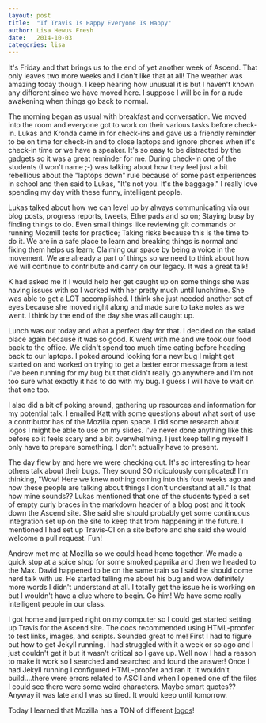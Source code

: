 ```yaml
---
layout: post
title:  "If Travis Is Happy Everyone Is Happy"
author: Lisa Hewus Fresh
date:   2014-10-03
categories: lisa
---
```



It's Friday and that brings us to the end of yet another week of Ascend. That only leaves two more weeks and I don't like that at all! The weather was amazing today though. I keep hearing how unusual it is but I haven't known any different since we have moved here. I suppose I will be in for a rude awakening when things go back to normal.

The morning began as usual with breakfast and conversation. We moved into the room and everyone got to work on their various tasks before check-in. Lukas and Kronda came in for check-ins and gave us a friendly reminder to be on time for check-in and to close laptops and ignore phones when it's check-in time or we have a speaker. It's so easy to be distracted by the gadgets so it was a great reminder for me. During check-in one of the students (I won't name ;-) was talking about how they feel just a bit rebellious about the "laptops down" rule because of some past experiences in school and then said to Lukas, "It's not you. It's the baggage." I really love spending my day with these funny, intelligent people.

Lukas talked about how we can level up by always communicating via our blog posts, progress reports, tweets, Etherpads and so on; Staying busy by finding things to do. Even small things like reviewing git commands or running Mozmill tests for practice; Taking risks because this is the time to do it. We are in a safe place to learn and breaking things is normal and fixing them helps us learn; Claiming our space by being a voice in the movement. We are already a part of things so we need to think about how we will continue to contribute and carry on our legacy. It was a great talk!

K had asked me if I would help her get caught up on some things she was having issues with so I worked with her pretty much until lunchtime. She was able to get a LOT accomplished. I think she just needed another set of eyes because she moved right along and made sure to take notes as we went. I think by the end of the day she was all caught up.

Lunch was out today and what a perfect day for that. I decided on the salad place again because it was so good. K went with me and we took our food back to the office. We didn't spend too much time eating before heading back to our laptops. I poked around looking for a new bug I might get started on and worked on trying to get a better error message from a test I've been running for my bug but that didn't really go anywhere and I'm not too sure what exactly it has to do with my bug. I guess I will have to wait on that one too.

I also did a bit of poking around, gathering up resources and information for my potential talk. I emailed Katt with some questions about what sort of use a contributor has of the Mozilla open space. I did some research about logos I might be able to use on my slides. I've never done anything like this before so it feels scary and a bit overwhelming. I just keep telling myself I only have to prepare something. I don't actually have to present.

The day flew by and here we were checking out. It's so interesting to hear others talk about their bugs. They sound SO ridiculously complicated! I'm thinking, "Wow! Here we knew nothing coming into this four weeks ago and now these people are talking about things I don't understand at all." Is that how mine sounds?? Lukas mentioned that one of the students typed a set of empty curly braces in the markdown header of a blog post and it took down the Ascend site. She said she should probably get some continuous integration set up on the site to keep that from happening in the future. I mentioned I had set up Travis-CI on a site before and she said she would welcome a pull request. Fun!

Andrew met me at Mozilla so we could head home together. We made a quick stop at a spice shop for some smoked paprika and then we headed to the Max. David happened to be on the same train so I said he should come nerd talk with us. He started telling me about his bug and wow definitely more words I didn't understand at all. I totally get the issue he is working on but I wouldn't have a clue where to begin. Go him! We have some really intelligent people in our class.

I got home and jumped right on my computer so I could get started setting up Travis for the Ascend site. The docs recommended using HTML-proofer to test links, images, and scripts. Sounded great to me! First I had to figure out how to get Jekyll running. I had struggled with it a week or so ago and I just couldn't get it but it wasn't critical so I gave up. Well now I had a reason to make it work so I searched and searched and found the answer! Once I had Jekyll running I configured HTML-proofer and ran it. It wouldn't build....there were errors related to ASCII and when I opened one of the files I could see there were some weird characters. Maybe smart quotes?? Anyway it was late and I was so tired. It would keep until tomorrow.

Today I learned that Mozilla has a TON of different <a href="https://www.mozilla.org/en-US/styleguide/" target="_blank">logos</a>!
